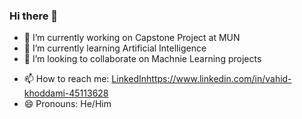 ### Hi there 👋

- 🔭 I’m currently working on Capstone Project at MUN
- 🌱 I’m currently learning Artificial Intelligence
- 👯 I’m looking to collaborate on Machnie Learning projects
<!-- 🤔 I’m looking for help with Artificial Intelligence
- 💬 Ask me about software development challenges-->
- 📫 How to reach me: [LinkedIn](https://www.linkedin.com/in/vahid-khoddami-45113628)https://www.linkedin.com/in/vahid-khoddami-45113628
- 😄 Pronouns: He/Him
<!--- ⚡ Fun fact: ...-->

